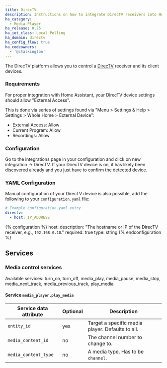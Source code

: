 ```yaml
---
title: DirecTV
description: Instructions on how to integrate DirecTV receivers into Home Assistant.
ha_category:
  - Media Player
ha_release: 0.25
ha_iot_class: Local Polling
ha_domain: directv
ha_config_flow: true
ha_codeowners:
  - '@ctalkington'
---
```


The DirecTV platform allows you to control a [DirecTV](https://www.directv.com) receiver and its client devices.

### Requirements

For proper integration with Home Assistant, your DirecTV device settings should allow "External Access".

This is done via series of settings found via "Menu > Settings & Help > Settings > Whole Home > External Device":

- External Access: Allow
- Current Program: Allow
- Recordings: Allow

### Configuration

Go to the integrations page in your configuration and click on new integration -> DirecTV.
If your DirecTV device is on, it has likely been discovered already and you just have to confirm the detected device.

### YAML Configuration

Manual configuration of your DirecTV device is also possible, add the following to your `configuration.yaml` file:


```yaml
# Example configuration.yaml entry
directv:
  - host: IP_ADDRESS
```

{% configuration %}
host:
  description: "The hostname or IP of the DirecTV receiver, e.g., `192.168.0.10`."
  required: true
  type: string
{% endconfiguration %}

## Services

### Media control services

Available services: turn_on, turn_off, media_play, media_pause, media_stop, media_next_track, media_previous_track, play_media

#### Service `media_player.play_media`

| Service data attribute | Optional | Description                                                                                                                                                            |
| -----------------------| -------- | ---------------------------------------------------------------------------------------------------------------------------------------------------------------------- |
| `entity_id`            |      yes | Target a specific media player. Defaults to all.                                                                                                                       |
| `media_content_id`     |       no | The channel number to change to.                   |
| `media_content_type`   |       no | A media type. Has to be `channel`.
